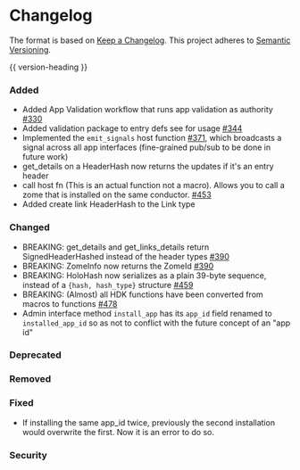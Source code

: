 # Changelog
The format is based on [Keep a Changelog](https://keepachangelog.com/en/1.0.0/).
This project adheres to [Semantic Versioning](https://semver.org/spec/v2.0.0.html).

{{ version-heading }}

### Added
- Added App Validation workflow that runs app validation as authority [#330](https://github.com/holochain/holochain/pull/330)
- Added validation package to entry defs see for usage [#344](https://github.com/holochain/holochain/pull/344)
- Implemented the `emit_signals` host function [#371](https://github.com/holochain/holochain/pull/371), which broadcasts a signal across all app interfaces (fine-grained pub/sub to be done in future work)
- get_details on a HeaderHash now returns the updates if it's an entry header
- call host fn (This is an actual function not a macro). Allows you to call a zome that is installed on the same conductor. [#453](https://github.com/holochain/holochain/pull/453)
- Added create link HeaderHash to the Link type

### Changed

- BREAKING: get_details and get_links_details return SignedHeaderHashed instead of the header types [#390](https://github.com/holochain/holochain/pull/390)
- BREAKING: ZomeInfo now returns the ZomeId [#390](https://github.com/holochain/holochain/pull/390)
- BREAKING: HoloHash now serializes as a plain 39-byte sequence, instead of a `{hash, hash_type}` structure [#459](https://github.com/holochain/holochain/pull/459)
- BREAKING: (Almost) all HDK functions have been converted from macros to functions [#478](https://github.com/holochain/holochain/pull/478)
- Admin interface method `install_app` has its `app_id` field renamed to `installed_app_id` so as not to conflict with the future concept of an "app id"

### Deprecated

### Removed

### Fixed

- If installing the same app_id twice, previously the second installation would overwrite the first. Now it is an error to do so.

### Security

